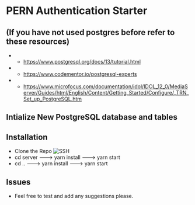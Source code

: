 # PERN Authentication Starter

## (If you have not used postgres before refer to these resources)

* * https://www.postgresql.org/docs/13/tutorial.html
* * https://www.codementor.io/postgresql-experts
* * https://www.microfocus.com/documentation/idol/IDOL_12_0/MediaServer/Guides/html/English/Content/Getting_Started/Configure/_TRN_Set_up_PostgreSQL.htm

## Intialize New PostgreSQL database and tables

## Installation

* Clone the Repo ![SSH]("git@github.com:Drop-G/web-app-authentication.git")
* cd server ---> yarn install ---> yarn start
* cd .. ---> yarn install ---> yarn start

## Issues

* Feel free to test and add any suggestions please.